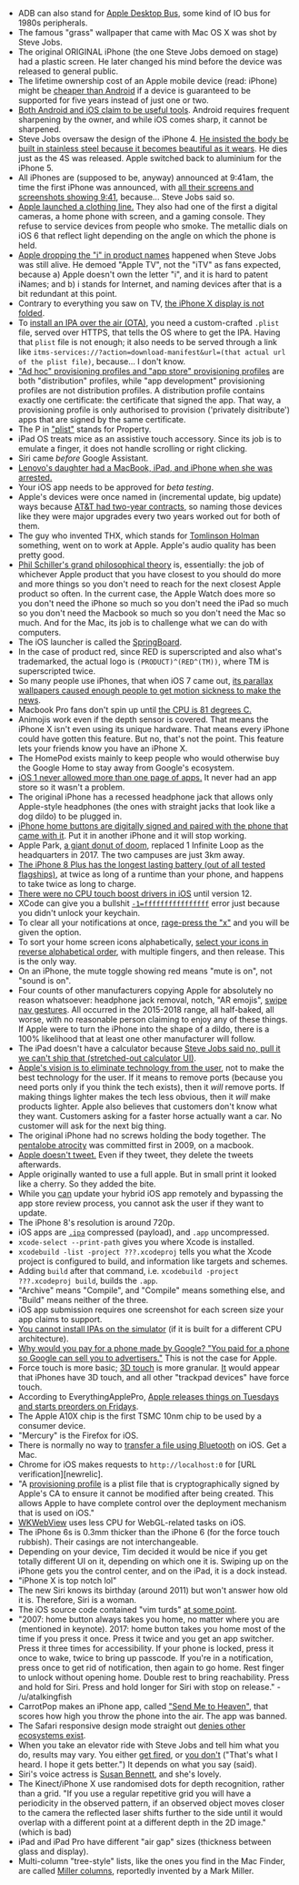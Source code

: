 - ADB can also stand for [Apple Desktop Bus](https://eggfreckles.net/2013/12/27/adb-the-epitome-of-early-apple/), some kind of IO bus for 1980s peripherals.
- The famous "grass" wallpaper that came with Mac OS X was shot by Steve Jobs.
- The original ORIGINAL iPhone (the one Steve Jobs demoed on stage) had a plastic screen. He later changed his mind before the device was released to general public.
- The lifetime ownership cost of an Apple mobile device (read: iPhone) might be [cheaper than Android](https://www.reddit.com/r/Android/comments/f2djw5/samsung_galaxy_s20_megathread/fhc3xnp/) if a device is guaranteed to be supported for five years instead of just one or two.
- [Both Android and iOS claim to be useful tools](https://www.reddit.com/r/Android/comments/ew6nqj/i_miss_android_a_few_thoughts_from_a_recent/). Android requires frequent sharpening by the owner, and while iOS comes sharp, it cannot be sharpened.
- Steve Jobs oversaw the design of the iPhone 4. [He insisted the body be built in stainless steel because it becomes beautiful as it wears](https://www.youtube.com/watch?v=788E-ATJ3pk). He dies just as the 4S was released. Apple switched back to aluminium for the iPhone 5.
- All iPhones are (supposed to be, anyway) announced at 9:41am, the time the first iPhone was announced, with [all their screens and screenshots showing 9:41](https://www.engadget.com/2014/04/14/why-9-41-am-is-the-always-the-time-displayed-on-iphones-and-ipad/), because... Steve Jobs said so.
- [Apple launched a clothing line.](https://www.youtube.com/watch?v=14x5n_oNEV4) They also had one of the first a digital cameras, a home phone with screen, and a gaming console. They refuse to service devices from people who smoke. The metallic dials on iOS 6 that reflect light depending on the angle on which the phone is held.
- [Apple dropping the "i" in product names](https://www.youtube.com/watch?v=Ca2HXEl6krI) happened when Steve Jobs was still alive. He demoed "Apple TV", not the "iTV" as fans expected, because a) Apple doesn't own the letter "i", and it is hard to patent iNames; and b) i stands for Internet, and naming devices after that is a bit redundant at this point.
- Contrary to everything you saw on TV, [the iPhone X display is not folded](https://www.quora.com/Why-is-OLED-display-in-iPhone-X-folded-at-the-bottom).
- To [install an IPA over the air (OTA)](https://docs.monaca.io/en/products_guide/monaca_ide/deploy/non_market_deploy/), you need a custom-crafted `.plist` file, served over HTTPS, that tells the OS where to get the IPA. Having that `plist` file is not enough; it also needs to be served through a link like `itms-services://?action=download-manifest&url=(that actual url of the plist file)`, because... I don't know.
- ["Ad hoc" provisioning profiles and "app store" provisioning profiles](https://stackoverflow.com/questions/8354121/what-is-the-difference-between-ad-hoc-distribution-and-app-store-distribution-in) are both "distribution" profiles, while "app development" provisioning profiles are not distribution profiles. A distribution profile contains exactly one certificate: the certificate that signed the app. That way, a provisioning profile is only authorised to provision ('privately disitribute') apps that are signed by the same certificate.
- The P in ["plist"](https://developer.apple.com/library/archive/documentation/General/Reference/InfoPlistKeyReference/Articles/AboutInformationPropertyListFiles.html) stands for Property.
- iPad OS treats mice as an assistive touch accessory. Since its job is to emulate a finger, it does not handle scrolling or right clicking.
- Siri came _before_ Google Assistant.
- [Lenovo's daughter had a MacBook, iPad, and iPhone when she was arrested.](https://www.theverge.com/tldr/2019/3/22/18278086/huawei-meng-wanzhou-had-a-macbook-iphone-and-ipad-when-she-was-arrested)
- Your iOS app needs to be approved for _beta testing_.
- Apple's devices were once named in (incremental update, big update) ways because [AT&T had two-year contracts](https://www.androidpolice.com/2018/12/17/were-keeping-smartphones-longer-and-its-going-to-make-them-crazy-expensive/), so naming those devices like they were major upgrades every two years worked out for both of them.
- The guy who invented THX, which stands for [Tomlinson Holman](https://en.m.wikipedia.org/wiki/Tomlinson_Holman) something, went on to work at Apple. Apple's audio quality has been pretty good.
- [Phil Schiller's grand philosophical theory](http://fortune.com/2015/12/04/schiller-apple-theory/) is, essentially: the job of whichever Apple product that you have closest to you should do more and more things so you don't need to reach for the next closest Apple product so often. In the current case, the Apple Watch does more so you don't need the iPhone so much so you don't need the iPad so much so you don't need the Macbook so much so you don't need the Mac so much. And for the Mac, its job is to challenge what we can do with computers.
- The iOS launcher is called the [SpringBoard](https://en.wikipedia.org/wiki/SpringBoard).
- In the case of product red, since RED is superscripted and also what's trademarked, the actual logo is `(PRODUCT)^(RED^(TM))`, where TM is superscripted twice.
- So many people use iPhones, that when iOS 7 came out, [its parallax wallpapers caused enough people to get motion sickness to make the news](https://en.wikipedia.org/wiki/IOS_7).
- Macbook Pro fans don't spin up until [the CPU is 81 degrees C.](https://www.youtube.com/watch?v=wgeh7ZJRhZU)
- Animojis work even if the depth sensor is covered. That means the iPhone X isn't even using its unique hardware. That means every iPhone could have gotten this feature. But no, that's not the point. This feature lets your friends know you have an iPhone X.
- The HomePod exists mainly to keep people who would otherwise buy the Google Home to stay away from Google's ecosystem.
- [iOS 1 never allowed more than one page of apps.](https://www.youtube.com/watch?v=0gxa2rq-kL8) It never had an app store so it wasn't a problem.
- The original iPhone has a recessed headphone jack that allows only Apple-style headphones (the ones with straight jacks that look like a dog dildo) to be plugged in.
- [iPhone home buttons are digitally signed and paired with the phone that came with it](https://www.youtube.com/watch?v=nAzfZ0lQJO0). Put it in another iPhone and it will stop working.
- Apple Park, [a giant donut of doom](https://en.wikipedia.org/wiki/Apple_Park#/media/File:Aerial_view_of_Apple_Park_dllu.jpg), replaced 1 Infinite Loop as the headquarters in 2017. The two campuses are just 3km away.
- [The iPhone 8 Plus has the longest lasting battery (out of all tested flagships)](https://www.phonearena.com/news/Our-iPhone-8-Plus-battery-life-test-reveals-the-best-endurance-from-an-iPhone-yet_id98512), at twice as long of a runtime than your phone, and happens to take twice as long to charge.
- [There were no CPU touch boost drivers in iOS](https://www.anandtech.com/show/12873/apple-announces-ios-12) until version 12.
- XCode can give you a bullshit [`-1=ffffffffffffffff`](https://stackoverflow.com/questions/44173831/codesign-returned-unknown-error-1-ffffffffffffffff) error just because you didn't unlock your keychain.
- To clear all your notifications at once, [rage-press the "x"](https://www.zdnet.com/article/one-click-wonder-how-to-clear-many-days-of-notifications-on-your-iphone-in-one-tap/) and you will be given the option.
- To sort your home screen icons alphabetically, [select your icons in reverse alphabetical order](https://www.cnet.com/how-to/how-to-quickly-rearrange-your-home-screen-in-ios-11/), with multiple fingers, and then release. This is the only way.
- On an iPhone, the mute toggle showing red means "mute is on", not "sound is on".
- Four counts of other manufacturers copying Apple for absolutely no reason whatsoever: headphone jack removal, notch, "AR emojis", [swipe nav gestures](https://www.androidpolice.com/2018/05/09/android-ps-gesture-navigation-bad-google/). All occurred in the 2015-2018 range, all half-baked, all worse, with no reasonable person claiming to enjoy any of these things. If Apple were to turn the iPhone into the shape of a dildo, there is a 100% likelihood that at least one other manufacturer will follow.
- The iPad doesn't have a calculator because [Steve Jobs said no, pull it we can't ship that (stretched-out calculator UI)](https://www.reddit.com/r/apple/comments/4dlqgv/why_does_ipad_not_have_a_native_calculator/d1s5rr9/).
- [Apple's vision is to eliminate technology from the user](https://www.youtube.com/watch?v=zO0b-l-u7Yk), not to make the best technology for the user. If it means to remove ports (because you need ports only if you think the tech exists), then it _will_ remove ports. If making things lighter makes the tech less obvious, then it _will_ make products lighter. Apple also believes that customers don't know what they want. Customers asking for a faster horse actually want a car. No customer will ask for the next big thing.
- The original iPhone had no screws holding the body together. The [pentalobe atrocity](https://en.wikipedia.org/wiki/Pentalobe_security_screw) was committed first in 2009, on a macbook.
- [Apple doesn't tweet.](https://www.theverge.com/2016/9/3/12781498/apple-twitter-account-paid-tweets) Even if they tweet, they delete the tweets afterwards.
- Apple originally wanted to use a full apple. But in small print it looked like a cherry. So they added the bite.
- While you [can](https://github.com/nordnet/cordova-hot-code-push/wiki/App-Store-FAQ) update your hybrid iOS app remotely and bypassing the app store review process, you cannot ask the user if they want to update.
- The iPhone 8's resolution is around 720p.
- iOS apps are [`.ipa`](http://en.wikipedia.org/wiki/.ipa) compressed (payload), and `.app` uncompressed.
- `xcode-select --print-path` gives you where Xcode is installed.
- `xcodebuild -list -project ???.xcodeproj` tells you what the Xcode project is configured to build, and information like targets and schemes.
- Adding `build` after that command, i.e. `xcodebuild -project ???.xcodeproj build`, builds the `.app`.
- "Archive" means "Compile", and "Compile" means something else, and "Build" means neither of the three.
- iOS app submission requires one screenshot for each screen size your app claims to support.
- [You cannot install IPAs on the simulator](https://stackoverflow.com/a/517541/1558430) (if it is built for a different CPU architecture).
- [Why would you pay for a phone made by Google? "You paid for a phone so Google can sell you to advertisers."](https://www.forbes.com/sites/ianmorris/2017/02/10/how-google-blew-it-with-the-pixel-and-pixel-xl/#3a1ca730f3f6) This is not the case for Apple.
- Force touch is more basic; [3D touch](https://www.wired.com/2015/09/what-is-the-difference-between-apple-iphone-3d-touch-and-force-touch/) is more granular. [It](https://en.wikipedia.org/wiki/Force_Touch#3D_Touch) would appear that iPhones have 3D touch, and all other "trackpad devices" have force touch.
- According to EverythingApplePro, [Apple releases things on Tuesdays and starts preorders on Fridays](https://www.youtube.com/watch?v=norgCJzrNb4).
- The Apple A10X chip is the first TSMC 10nm chip to be used by a consumer device.
- "Mercury" is the Firefox for iOS.
- There is normally no way to [transfer a file using Bluetooth](http://stackoverflow.com/questions/18884705/transfer-data-between-ios-and-android-via-bluetooth) on iOS. Get a Mac.
- Chrome for iOS makes requests to `http://localhost:0` for [URL verification][newrelic].
- "A [provisioning profile](https://pewpewthespells.com/blog/migrating_code_signing.html#introduction-to-code-signing) is a plist file that is cryptographically signed by Apple's CA to ensure it cannot be modified after being created. This allows Apple to have complete control over the deployment mechanism that is used on iOS."
- [WKWebView](http://blog.initlabs.com/post/100113463211/wkwebview-vs-uiwebview) uses less CPU for WebGL-related tasks on iOS.
- The iPhone 6s is 0.3mm thicker than the iPhone 6 (for the force touch rubbish). Their casings are not interchangeable.
- Depending on your device, Tim decided it would be nice if you get totally different UI on it, depending on which one it is. Swiping up on the iPhone gets you the control center, and on the iPad, it is a dock instead.
- "iPhone X is top notch lol"
- The new Siri knows its birthday (around 2011) but won't answer how old it is. Therefore, Siri is a woman.
- The iOS source code contained "vim turds" [at some point](https://github.com/apple/darwin-xnu/commit/0a798f6738bc1db01281fc08ae024145e84df927#diff-a084b794bc0759e7a6b77810e01874f2L6).
- "2007: home button always takes you home, no matter where you are (mentioned in keynote). 2017: home button takes you home most of the time if you press it once. Press it twice and you get an app switcher. Press it three times for accessibility. If your phone is locked, press it once to wake, twice to bring up passcode. If you're in a notification, press once to get rid of notification, then again to go home. Rest finger to unlock without opening home. Double rest to bring reachability. Press and hold for Siri. Press and hold longer for Siri with stop on release." - /u/atalkingfish
- CarrotPop makes an iPhone app, called ["Send Me to Heaven"](http://www.huffingtonpost.ca/entry/send-me-to-heaven-throw-phone-apple_n_3720888), that scores how high you throw the phone into the air. The app was banned.
- The Safari responsive design mode straight out [denies other ecosystems exist](http://imgur.com/TYfG7DN).
- When you take an elevator ride with Steve Jobs and tell him what you do, results may vary. You either [get fired](https://www.quora.com/Who-did-Steve-Jobs-actually-fire-in-an-elevator), or [you don't](https://www.reddit.com/r/apple/comments/6wsmub/did_steve_jobs_make_much_smalltalk_with_his/) ("That's what I heard. I hope it gets better.") It depends on what you say (said).
- Siri's voice actress is [Susan Bennett](https://www.youtube.com/watch?v=z2bTymnb1uE), and she's lovely.
- The Kinect/iPhone X use randomised dots for depth recognition, rather than a grid. "If you use a regular repetitive grid you will have a periodicity in the observed pattern, if an observed object moves closer to the camera the reflected laser shifts further to the side until it would overlap with a different point at a different depth in the 2D image." (which is bad)
- iPad and iPad Pro have different "air gap" sizes (thickness between glass and display).
- Multi-column "tree-style" lists, like the ones you find in the Mac Finder, are called [Miller columns](https://en.wikipedia.org/wiki/Miller_columns), reportedly invented by a Mark Miller.
